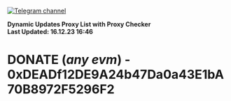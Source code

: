 [![Telegram channel](https://img.shields.io/endpoint?url=https://runkit.io/damiankrawczyk/telegram-badge/branches/master?url=https://t.me/n4z4v0d)](https://t.me/n4z4v0d) 

**Dynamic Updates Proxy List with Proxy Checker**  
**Last Updated: 16.12.23 16:46**

# DONATE (_any evm_) - 0xDEADf12DE9A24b47Da0a43E1bA70B8972F5296F2
